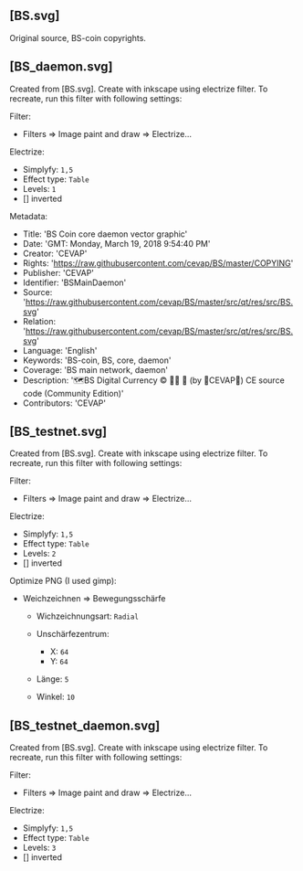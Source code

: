 [BS.svg]
---------
Original source, BS-coin copyrights.

[BS_daemon.svg]
---------------
Created from [BS.svg]. Create with inkscape using electrize filter. To recreate, run this filter with following settings:

Filter:

  - Filters => Image paint and draw => Electrize...

Electrize:

  - Simplyfy: `1,5`
  - Effect type: `Table`
  - Levels: `1`
  - [] inverted

Metadata:

 - Title: 'BS Coin core daemon vector graphic'
 - Date: 'GMT: Monday, March 19, 2018 9:54:40 PM'
 - Creator: 'CEVAP'
 - Rights: 'https://raw.githubusercontent.com/cevap/BS/master/COPYING'
 - Publisher: 'CEVAP'
 - Identifier: 'BSMainDaemon'
 - Source: 'https://raw.githubusercontent.com/cevap/BS/master/src/qt/res/src/BS.svg'
 - Relation: 'https://raw.githubusercontent.com/cevap/BS/master/src/qt/res/src/BS.svg'
 - Language: 'English'
 - Keywords: 'BS-coin, BS, core, daemon'
 - Coverage: 'BS main network, daemon'
 - Description: '🗺️BS Digital Currency ©️ 👯👯 👛 (by 🐼CEVAP🐼) CE source code (Community Edition)'
 - Contributors: 'CEVAP'

[BS_testnet.svg]
----------------------
Created from [BS.svg]. Create with inkscape using electrize filter. To recreate, run this filter with following settings:

Filter:

  - Filters => Image paint and draw => Electrize...

Electrize:

  - Simplyfy: `1,5`
  - Effect type: `Table`
  - Levels: `2`
  - [] inverted

Optimize PNG (I used gimp):

  - Weichzeichnen => Bewegungsschärfe

    - Wichzeichnungsart: `Radial`
    - Unschärfezentrum:
        
        - X: `64`
        - Y: `64`

    - Länge: `5`
    - Winkel: `10`

[BS_testnet_daemon.svg]
----------------------
Created from [BS.svg]. Create with inkscape using electrize filter. To recreate, run this filter with following settings:

Filter:

  - Filters => Image paint and draw => Electrize...

Electrize:

  - Simplyfy: `1,5`
  - Effect type: `Table`
  - Levels: `3`
  - [] inverted



